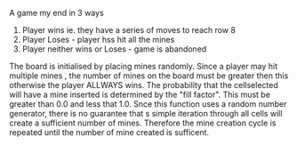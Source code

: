 A game my end in 3 ways
1. Player wins ie. they have a series of moves to reach row 8
2. Player Loses - player hss hit all the mines
3. Player neither wins or Loses - game is abandoned

The board is initialised by placing mines randomly. Since a player may hit multiple mines , the number of mines on the board must
be greater then this otherwise the player ALLWAYS wins. The probability that the cellselected will have a mine inserted is determined by the "fill factor". This must be greater than 0.0 and less that 1.0. Snce this function uses a random number generator, there is no guarantee that s simple iteration through all cells will 
create a sufficient number of mines. Therefore the mine creation cycle is repeated until  the number of mine created is sufficent.

